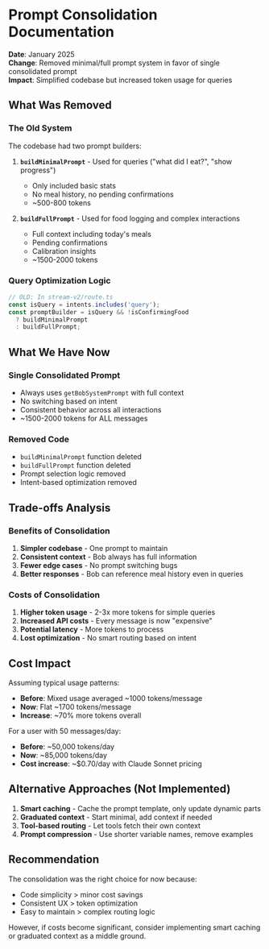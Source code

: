 # Prompt Consolidation Documentation

**Date**: January 2025  
**Change**: Removed minimal/full prompt system in favor of single consolidated prompt  
**Impact**: Simplified codebase but increased token usage for queries

## What Was Removed

### The Old System
The codebase had two prompt builders:
1. **`buildMinimalPrompt`** - Used for queries ("what did I eat?", "show progress")
   - Only included basic stats
   - No meal history, no pending confirmations
   - ~500-800 tokens

2. **`buildFullPrompt`** - Used for food logging and complex interactions
   - Full context including today's meals
   - Pending confirmations
   - Calibration insights
   - ~1500-2000 tokens

### Query Optimization Logic
```typescript
// OLD: In stream-v2/route.ts
const isQuery = intents.includes('query');
const promptBuilder = isQuery && !isConfirmingFood 
  ? buildMinimalPrompt 
  : buildFullPrompt;
```

## What We Have Now

### Single Consolidated Prompt
- Always uses `getBobSystemPrompt` with full context
- No switching based on intent
- Consistent behavior across all interactions
- ~1500-2000 tokens for ALL messages

### Removed Code
- `buildMinimalPrompt` function deleted
- `buildFullPrompt` function deleted  
- Prompt selection logic removed
- Intent-based optimization removed

## Trade-offs Analysis

### Benefits of Consolidation
1. **Simpler codebase** - One prompt to maintain
2. **Consistent context** - Bob always has full information
3. **Fewer edge cases** - No prompt switching bugs
4. **Better responses** - Bob can reference meal history even in queries

### Costs of Consolidation
1. **Higher token usage** - 2-3x more tokens for simple queries
2. **Increased API costs** - Every message is now "expensive"
3. **Potential latency** - More tokens to process
4. **Lost optimization** - No smart routing based on intent

## Cost Impact

Assuming typical usage patterns:
- **Before**: Mixed usage averaged ~1000 tokens/message
- **Now**: Flat ~1700 tokens/message
- **Increase**: ~70% more tokens overall

For a user with 50 messages/day:
- **Before**: ~50,000 tokens/day
- **Now**: ~85,000 tokens/day
- **Cost increase**: ~$0.70/day with Claude Sonnet pricing

## Alternative Approaches (Not Implemented)

1. **Smart caching** - Cache the prompt template, only update dynamic parts
2. **Graduated context** - Start minimal, add context if needed
3. **Tool-based routing** - Let tools fetch their own context
4. **Prompt compression** - Use shorter variable names, remove examples

## Recommendation

The consolidation was the right choice for now because:
- Code simplicity > minor cost savings
- Consistent UX > token optimization
- Easy to maintain > complex routing logic

However, if costs become significant, consider implementing smart caching or graduated context as a middle ground.